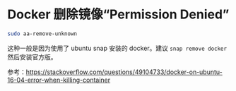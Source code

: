 # Docker 删除镜像“Permission Denied”

<!--
ID: b4beb6a3-3577-4c8c-977d-334ab08c410a
Status: publish
Date: 2019-10-15T12:05:20
Modified: 2020-05-16T10:50:00
wp_id: 774
-->

```bash
sudo aa-remove-unknown
```

这种一般是因为使用了 ubuntu snap 安装的 docker。建议 `snap remove docker` 然后安装官方版。

参考：https://stackoverflow.com/questions/49104733/docker-on-ubuntu-16-04-error-when-killing-container